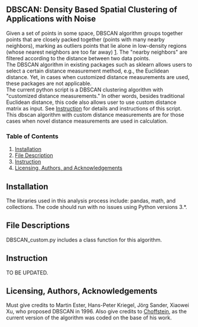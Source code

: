 ## DBSCAN: Density Based Spatial Clustering of Applications with Noise

Given a set of points in some space, DBSCAN algorithm groups together points that are closely packed together (points with many nearby neighbors), marking as outliers points that lie alone in low-density regions (whose nearest neighbors are too far away) [1](https://en.wikipedia.org/wiki/DBSCAN). The "nearby neighbors" are filtered according to the distance between two data points.  
The DBSCAN algorithm in existing packages such as sklearn allows users to select a certain distance measurement method, e.g., the Euclidean distance. Yet, in cases when customized distance measurements are used, these packages are not applicable.   
The current python script is a DBSCAN clustering algorithm with "customized distance measurements." In other words, besides traditional Euclidean distance, this code also allows user to use custom distance matrix as input. See [Instruction](#instruction) for details and instructions of this script. This dbscan algorithm with custom distance measurements are for those cases when novel distance measurements are used in calculation.


### Table of Contents

1. [Installation](#installation)
2. [File Description](#files)
3. [Instruction](#instruction)
4. [Licensing, Authors, and Acknowledgements](#licensing)

## Installation <a name="installation"></a>

The libraries used in this analysis process include: pandas, math, and collections.
The code should run with no issues using Python versions 3.*.


## File Descriptions <a name="files"></a>

DBSCAN_custom.py includes a class function for this algorithm. 

## Instruction<a name="instruction"></a>

TO BE UPDATED.

## Licensing, Authors, Acknowledgements<a name="licensing"></a>

Must give credits to Martin Ester, Hans-Peter Kriegel, Jörg Sander, Xiaowei Xu, who proposed DBSCAN in 1996. 
Also give credits to [Choffstein](https://github.com/choffstein/dbscan/blob/master/dbscan/dbscan.py), as the current version of the algorithm was coded on the base of his work.


